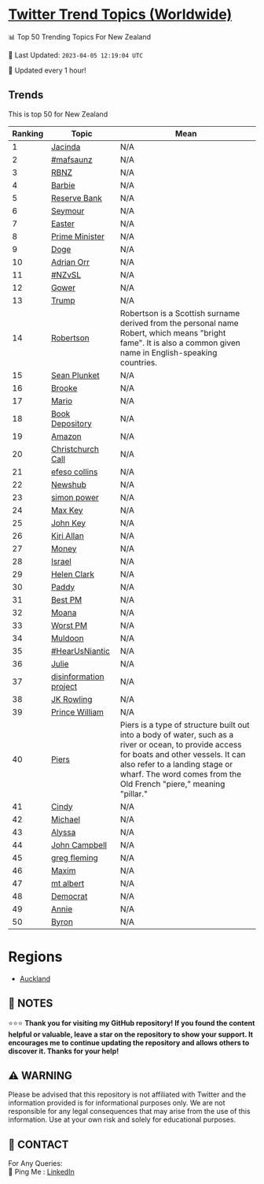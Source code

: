 [Twitter Trend Topics (Worldwide)](https://github.com/ErcinDedeoglu/Twitter-Trend-Topics)
==========


📊 Top 50 Trending Topics For New Zealand

📆 Last Updated: `2023-04-05 12:19:04 UTC`

🔧 Updated every 1 hour!


## Trends

This is top 50 for New Zealand

| Ranking | Topic | Mean |
| ------- | ------------ | ------------ |
| 1 | [Jacinda](http://twitter.com/search?q=Jacinda) | N/A |
| 2 | [#mafsaunz](http://twitter.com/search?q=%23mafsaunz) | N/A |
| 3 | [RBNZ](http://twitter.com/search?q=RBNZ) | N/A |
| 4 | [Barbie](http://twitter.com/search?q=Barbie) | N/A |
| 5 | [Reserve Bank](http://twitter.com/search?q=Reserve+Bank) | N/A |
| 6 | [Seymour](http://twitter.com/search?q=Seymour) | N/A |
| 7 | [Easter](http://twitter.com/search?q=Easter) | N/A |
| 8 | [Prime Minister](http://twitter.com/search?q=Prime+Minister) | N/A |
| 9 | [Doge](http://twitter.com/search?q=Doge) | N/A |
| 10 | [Adrian Orr](http://twitter.com/search?q=Adrian+Orr) | N/A |
| 11 | [#NZvSL](http://twitter.com/search?q=%23NZvSL) | N/A |
| 12 | [Gower](http://twitter.com/search?q=Gower) | N/A |
| 13 | [Trump](http://twitter.com/search?q=Trump) | N/A |
| 14 | [Robertson](http://twitter.com/search?q=Robertson) | Robertson is a Scottish surname derived from the personal name Robert, which means "bright fame". It is also a common given name in English-speaking countries. |
| 15 | [Sean Plunket](http://twitter.com/search?q=Sean+Plunket) | N/A |
| 16 | [Brooke](http://twitter.com/search?q=Brooke) | N/A |
| 17 | [Mario](http://twitter.com/search?q=Mario) | N/A |
| 18 | [Book Depository](http://twitter.com/search?q=Book+Depository) | N/A |
| 19 | [Amazon](http://twitter.com/search?q=Amazon) | N/A |
| 20 | [Christchurch Call](http://twitter.com/search?q=Christchurch+Call) | N/A |
| 21 | [efeso collins](http://twitter.com/search?q=efeso+collins) | N/A |
| 22 | [Newshub](http://twitter.com/search?q=Newshub) | N/A |
| 23 | [simon power](http://twitter.com/search?q=simon+power) | N/A |
| 24 | [Max Key](http://twitter.com/search?q=Max+Key) | N/A |
| 25 | [John Key](http://twitter.com/search?q=John+Key) | N/A |
| 26 | [Kiri Allan](http://twitter.com/search?q=Kiri+Allan) | N/A |
| 27 | [Money](http://twitter.com/search?q=Money) | N/A |
| 28 | [Israel](http://twitter.com/search?q=Israel) | N/A |
| 29 | [Helen Clark](http://twitter.com/search?q=Helen+Clark) | N/A |
| 30 | [Paddy](http://twitter.com/search?q=Paddy) | N/A |
| 31 | [Best PM](http://twitter.com/search?q=Best+PM) | N/A |
| 32 | [Moana](http://twitter.com/search?q=Moana) | N/A |
| 33 | [Worst PM](http://twitter.com/search?q=Worst+PM) | N/A |
| 34 | [Muldoon](http://twitter.com/search?q=Muldoon) | N/A |
| 35 | [#HearUsNiantic](http://twitter.com/search?q=%23HearUsNiantic) | N/A |
| 36 | [Julie](http://twitter.com/search?q=Julie) | N/A |
| 37 | [disinformation project](http://twitter.com/search?q=disinformation+project) | N/A |
| 38 | [JK Rowling](http://twitter.com/search?q=JK+Rowling) | N/A |
| 39 | [Prince William](http://twitter.com/search?q=Prince+William) | N/A |
| 40 | [Piers](http://twitter.com/search?q=Piers) | Piers is a type of structure built out into a body of water, such as a river or ocean, to provide access for boats and other vessels. It can also refer to a landing stage or wharf. The word comes from the Old French "piere," meaning "pillar." |
| 41 | [Cindy](http://twitter.com/search?q=Cindy) | N/A |
| 42 | [Michael](http://twitter.com/search?q=Michael) | N/A |
| 43 | [Alyssa](http://twitter.com/search?q=Alyssa) | N/A |
| 44 | [John Campbell](http://twitter.com/search?q=John+Campbell) | N/A |
| 45 | [greg fleming](http://twitter.com/search?q=greg+fleming) | N/A |
| 46 | [Maxim](http://twitter.com/search?q=Maxim) | N/A |
| 47 | [mt albert](http://twitter.com/search?q=mt+albert) | N/A |
| 48 | [Democrat](http://twitter.com/search?q=Democrat) | N/A |
| 49 | [Annie](http://twitter.com/search?q=Annie) | N/A |
| 50 | [Byron](http://twitter.com/search?q=Byron) | N/A |



# Regions

* [Auckland](</New Zealand/Auckland.md>)



## 📝 NOTES

⭐⭐⭐ **Thank you for visiting my GitHub repository! If you found the content helpful or valuable, leave a star on the repository to show your support. It encourages me to continue updating the repository and allows others to discover it. Thanks for your help!**


## ⚠️ WARNING

Please be advised that this repository is not affiliated with Twitter and the information provided is for informational purposes only. We are not responsible for any legal consequences that may arise from the use of this information. Use at your own risk and solely for educational purposes.


## 📨 CONTACT

 For Any Queries:  
            🏓 Ping Me : [LinkedIn](https://www.linkedin.com/in/ercindedeoglu/)
